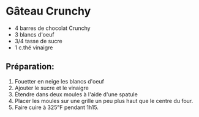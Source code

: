 # Gâteau Crunchy

- 4 barres de chocolat Crunchy
- 3 blancs d'oeuf
- 3/4 tasse de sucre
- 1 c.thé vinaigre

## Préparation:

1. Fouetter en neige les blancs d'oeuf
2. Ajouter le sucre et le vinaigre
3. Étendre dans deux moules à l'aide d'une spatule
4. Placer les moules sur une grille un peu plus haut que le centre du four.
5. Faire cuire à 325°F pendant 1h15. 
